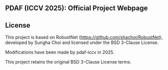 ## PDAF (ICCV 2025): Official Project Webpage

## License

This project is based on RobustNet (https://github.com/shachoi/RobustNet), developed by Sungha Choi and licensed under the BSD 3-Clause License.

Modifications have been made by pdaf-iccv in 2025.

This project retains the original BSD 3-Clause License terms.
